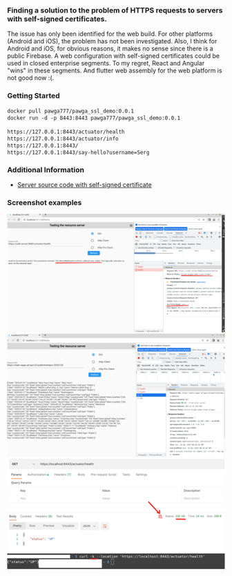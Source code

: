 ### Finding a solution to the problem of HTTPS requests to servers with self-signed certificates.
The issue has only been identified for the web build. For other platforms (Android and iOS), the problem has not been investigated. Also, I think for Android and iOS, for obvious reasons, it makes no sense since there is a public Firebase.
A web configuration with self-signed certificates could be used in closed enterprise segments. To my regret, React and Angular "wins" in these segments. And flutter web assembly for the web platform is not good now :(.
### Getting Started

```
docker pull pawga777/pawga_ssl_demo:0.0.1
docker run -d -p 8443:8443 pawga777/pawga_ssl_demo:0.0.1

https://127.0.0.1:8443/actuator/health
https://127.0.0.1:8443/actuator/info
https://127.0.0.1:8443/
https://127.0.0.1:8443/say-hello?username=Serg
```

### Additional Information
* [Server source code with self-signed certificate](https://github.com/pawga/ssl-demo)

### Screenshot examples

![Screenshot1](./images/1.png)
![Screenshot2](./images/2.png)
![Screenshot3](./images/3.png)
![Screenshot4](./images/4.png)
